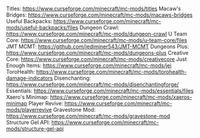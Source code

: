 Titles: https://www.curseforge.com/minecraft/mc-mods/titles
Macaw's Bridges: https://www.curseforge.com/minecraft/mc-mods/macaws-bridges
Useful Backpacks: https://www.curseforge.com/minecraft/mc-mods/useful-backpacks/files
Dungeon Crawl: https://www.curseforge.com/minecraft/mc-mods/dungeon-crawl
U Team Core: https://www.curseforge.com/minecraft/mc-mods/u-team-core/files
JMT MCMT: https://github.com/jediminer543/JMT-MCMT
Dungeons Plus: https://www.curseforge.com/minecraft/mc-mods/dungeons-plus
Creative Core: https://www.curseforge.com/minecraft/mc-mods/creativecore
Just Enough Items: https://www.curseforge.com/minecraft/mc-mods/jei
ToroHealth: https://www.curseforge.com/minecraft/mc-mods/torohealth-damage-indicators
Disenchanting: https://www.curseforge.com/minecraft/mc-mods/disenchantingforge/
Essentials: https://www.curseforge.com/minecraft/mc-mods/essentials/files
Xaero's Minimap: https://www.curseforge.com/minecraft/mc-mods/xaeros-minimap
Player Revive: https://www.curseforge.com/minecraft/mc-mods/playerrevive
Gravestone Mod: https://www.curseforge.com/minecraft/mc-mods/gravestone-mod
Structure Gel API: https://www.curseforge.com/minecraft/mc-mods/structure-gel-api